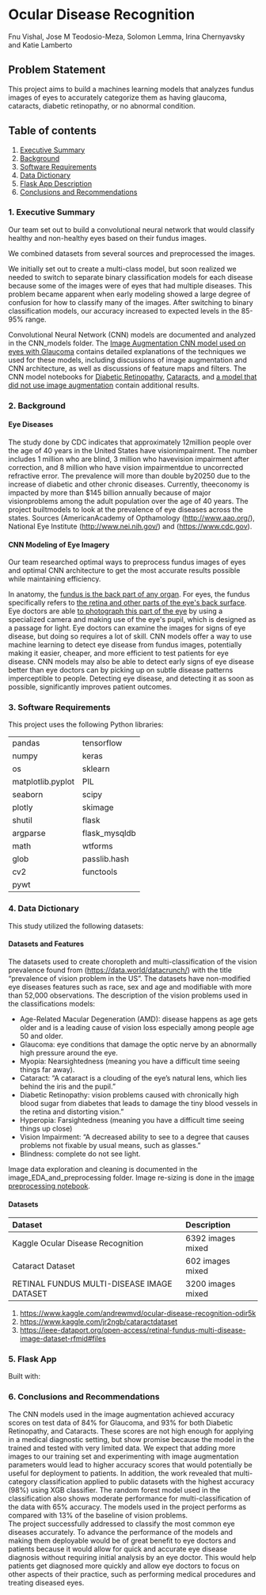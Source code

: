 # Ocular Disease Recognition

Fnu Vishal, Jose M Teodosio-Meza, Solomon Lemma, Irina Chernyavsky and Katie Lamberto

## Problem Statement

This project aims to build a machines learning models that analyzes fundus images of eyes to accurately categorize them as having glaucoma, cataracts, diabetic retinopathy, or no abnormal condition.  

## Table of contents
1. [Executive Summary](#exec)
2. [Background](#back)
3. [Software Requirements](#software)
4. [Data Dictionary](#data)
5. [Flask App Description](#flask)
6. [Conclusions and Recommendations](#concl)


### 1. <a name="exec"></a>Executive Summary

Our team set out to build a convolutional neural network that would classify healthy and non-healthy eyes based on their fundus images.

We combined datasets from several sources and preprocessed the images.

We initially set out to create a multi-class model, but soon realized we needed to switch to separate binary classification models for each disease because some of the images were of eyes that had multiple diseases. This problem became apparent when early modeling showed a large degree of confusion for how to classify many of the images. After switching to binary classification models, our accuracy increased to expected levels in the 85-95% range.

Convolutional Neural Network (CNN) models are documented and analyzed in the CNN_models folder. The [Image Augmentation CNN model used on eyes with Glaucoma](./CNN_models/CNN_image_aug_glauc.ipynb) contains detailed explanations of the techniques we used for these models, including discussions of image augmentation and CNN architecture, as well as discussions of feature maps and filters. The CNN model notebooks for [Diabetic Retinopathy](./CNN_models/CNN_image_aug_dr.ipynb), [Cataracts](./CNN_models/CNN_image_aug_cataracts.ipynb), and [a model that did not use image augmentation](./CNN_models/CNN_glaucoma_no_image_aug.ipynb) contain additional results.

### 2. <a name="back"></a>Background

#### Eye Diseases

The study done by CDC indicates that approximately 12million people over the age of 40 years in the United States have visionimpairment. The number includes 1 million who are blind, 3 million who havevision impairment after correction, and 8 million who have vision impairmentdue to uncorrected refractive error. The prevalence will more than double by20250 due to the increase of diabetic and other chronic diseases. Currently, theeconomy is impacted by more than $145 billion annually because of major visionproblems among the adult population over the age of 40 years. The project builtmodels to look at the prevalence of eye diseases across the states. Sources (AmericanAcademy of Opthamology (http://www.aao.org/),  National Eye Institute (http://www.nei.nih.gov/) and (https://www.cdc.gov).

#### CNN Modeling of Eye Imagery
Our team researched optimal ways to preprocess fundus images of eyes and optimal CNN architecture to get the most accurate results possible while maintaining efficiency.

In anatomy, the [fundus is the back part of any organ]('https://medical-dictionary.thefreedictionary.com/fundus'). For eyes, the fundus specifically refers to [the retina and other parts of the eye's back surface]('https://www.aao.org/eye-health/anatomy/fundus'). Eye doctors are able [to photograph this part of the eye](https://www.opsweb.org/page/fundusphotography) by using a specialized camera and making use of the eye's pupil, which is designed as a passage for light. Eye doctors can examine the images for signs of eye disease, but doing so requires a lot of skill. CNN models offer a way to use machine learning to detect eye disease from fundus images, potentially making it easier, cheaper, and more efficient to test patients for eye disease. CNN models may also be able to detect early signs of eye disease better than eye doctors can by picking up on subtle disease patterns imperceptible to people. Detecting eye disease, and detecting it as soon as possible, significantly improves patient outcomes.



### 3. <a name="software"></a>Software Requirements

This project uses the following Python libraries:

|||
|:--|:--|
| pandas|tensorflow|
| numpy|keras|
| os|sklearn|
| matplotlib.pyplot|PIL|
| seaborn|scipy|
| plotly|skimage|
| shutil|flask|
| argparse|flask_mysqldb|
| math|wtforms|
| glob|passlib.hash|
| cv2|functools|
| pywt||



### 4. <a name="data"></a>Data Dictionary

This study utilized the following datasets:


#### Datasets and Features

The datasets used to create choropleth and multi-classification of the vision prevalence found from (https://data.world/datacrunch/) with the title “prevalence of vision problem in the US”. The datasets have non-modified eye diseases features such as race, sex and age and modifiable with more than 52,000 observations.
The description of the vision problems used in the classifications models:
- Age-Related Macular Degeneration (AMD):   disease happens as age gets older and is a leading cause of vision loss especially among people age 50 and older. 
- Glaucoma: eye conditions that damage the optic nerve by an abnormally high pressure around the eye.
- Myopia: Nearsightedness (meaning you have a difficult time seeing things far away).
- Cataract: “A cataract is a clouding of the eye’s natural lens, which lies behind the iris and the pupil.”
- Diabetic Retinopathy: vision problems caused with chronically high blood sugar from diabetes that leads to damage the tiny blood vessels in the retina and distorting vision.”
- Hyperopia: Farsightedness (meaning you have a difficult time seeing things up close)
- Vision Impairment: “A decreased ability to see to a degree that causes problems not fixable by usual means, such as glasses.”
- Blindness: complete do not see light.

Image data exploration and cleaning is documented in the image_EDA_and_preprocessing folder. Image re-sizing is done in the [image preprocessing notebook](./image_EDA_and_preprocessing/image_preprocessing.ipynb).

#### Datasets
|Dataset|Description|
|:---|:---|
|Kaggle Ocular Disease Recognition|6392 images mixed|
|Cataract Dataset|602 images mixed|
|RETINAL FUNDUS MULTI-DISEASE IMAGE DATASET|3200 images mixed|

1. https://www.kaggle.com/andrewmvd/ocular-disease-recognition-odir5k
2. https://www.kaggle.com/jr2ngb/cataractdataset
3. https://ieee-dataport.org/open-access/retinal-fundus-multi-disease-image-dataset-rfmid#files

### 5. <a name="flask"></a>Flask App
Built with:



### 6. <a name="concl"></a>Conclusions and Recommendations

The CNN models used in the image augmentation achieved accuracy scores on test data of 84% for Glaucoma, and 93% for both Diabetic Retinopathy, and Cataracts. These scores are not high enough for applying in a medical diagnostic setting, but show promise because the model in the trained and tested with very limited data. We expect that adding more images to our training set and experimenting with image augmentation parameters would lead to higher accuracy scores that would potentially be useful for deployment to patients. In addition, the work revealed that multi-category classification applied to public datasets with the highest accuracy (98%) using XGB classifier. The random forest model used in the classification also shows moderate performance for multi-classification of the data with 65% accuracy. The models used in the project performs as compared with 13% of the baseline of vision problems.  
The project successfully addressed to classify the most common eye diseases accurately. To advance the performance of the models and making them deployable would be of great benefit to eye doctors and patients because it would allow for quick and accurate eye disease diagnosis without requiring initial analysis by an eye doctor. This would help patients get diagnosed more quickly and allow eye doctors to focus on other aspects of their practice, such as performing medical procedures and treating diseased eyes. 
